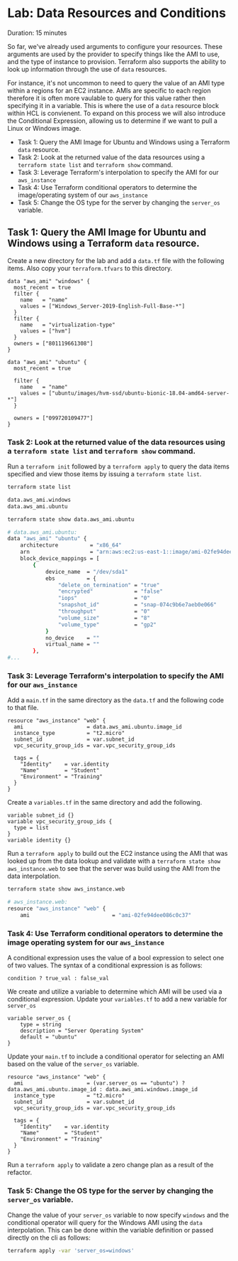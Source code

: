 # Lab: Data Resources and Conditions

Duration: 15 minutes

So far, we've already used arguments to configure your resources. These arguments are used by the provider to specify things like the AMI to use, and the type of instance to provision.  Terraform also supports the ability to look up information through the use of `data` resources.

For instance, it's not uncommon to need to query the value of an AMI type within a regions for an EC2 instance.  AMIs are specific to each region therefore it is often more vaulable to query for this value rather then specifying it in a variable.  This is where the use of a `data` resource block within HCL is convienent.  To expand on this process we will also introduce the Conditional Expression, allowing us to determine if we want to pull a Linux or Windows image.

- Task 1: Query the AMI Image for Ubuntu and Windows using a Terraform `data` resource.
- Task 2: Look at the returned value of the data resources using a `terraform state list` and `terraform show` command.
- Task 3: Leverage Terraform's interpolation to specify the AMI for our `aws_instance`
- Task 4: Use Terraform conditional operators to determine the image/operating system of our `aws_instance`
- Task 5: Change the OS type for the server by changing the `server_os` variable.

## Task 1: Query the AMI Image for Ubuntu and Windows using a Terraform `data` resource.

Create a new directory for the lab and add a `data.tf` file with the following items.  Also copy your `terraform.tfvars` to this directory.

```hcl
data "aws_ami" "windows" {
  most_recent = true
  filter {
    name   = "name"
    values = ["Windows_Server-2019-English-Full-Base-*"]
  }
  filter {
    name   = "virtualization-type"
    values = ["hvm"]
  }
  owners = ["801119661308"]
}

data "aws_ami" "ubuntu" {
  most_recent = true

  filter {
    name   = "name"
    values = ["ubuntu/images/hvm-ssd/ubuntu-bionic-18.04-amd64-server-*"]
  }

  owners = ["099720109477"]
}
```

### Task 2: Look at the returned value of the data resources using a `terraform state list` and `terraform show` command.

Run a `terraform init` followed by a `terraform apply` to query the data items specified and view those items by issuing a `terraform state list`.

```bash
terraform state list

data.aws_ami.windows
data.aws_ami.ubuntu
```

```bash
terraform state show data.aws_ami.ubuntu
```

```bash
# data.aws_ami.ubuntu:
data "aws_ami" "ubuntu" {
    architecture          = "x86_64"
    arn                   = "arn:aws:ec2:us-east-1::image/ami-02fe94dee086c0c37"
    block_device_mappings = [
        {
            device_name  = "/dev/sda1"
            ebs          = {
                "delete_on_termination" = "true"
                "encrypted"             = "false"
                "iops"                  = "0"
                "snapshot_id"           = "snap-074c9b6e7aeb0e066"
                "throughput"            = "0"
                "volume_size"           = "8"
                "volume_type"           = "gp2"
            }
            no_device    = ""
            virtual_name = ""
        },
#...
```

### Task 3: Leverage Terraform's interpolation to specify the AMI for our `aws_instance`
Add a `main.tf` in the same directory as the `data.tf` and the following code to that file.

```hcl
resource "aws_instance" "web" {
  ami                    = data.aws_ami.ubuntu.image_id
  instance_type          = "t2.micro"
  subnet_id              = var.subnet_id
  vpc_security_group_ids = var.vpc_security_group_ids
  
  tags = {
    "Identity"    = var.identity
    "Name"        = "Student"
    "Environment" = "Training"
  }
}
```

Create a `variables.tf` in the same directory and add the following.

```hcl
variable subnet_id {}
variable vpc_security_group_ids {
  type = list
}
variable identity {}
```

Run a `terraform apply` to build out the EC2 instance using the AMI that was looked up from the data lookup and validate with a `terraform state show aws_instance.web` to see that the server was build using the AMI from the data interpolation.

```bash
terraform state show aws_instance.web

# aws_instance.web:
resource "aws_instance" "web" {
    ami                          = "ami-02fe94dee086c0c37"
```

### Task 4: Use Terraform conditional operators to determine the image operating system for our `aws_instance`

A conditional expression uses the value of a bool expression to select one of two values.  The syntax of a conditional expression is as follows:

```hcl
condition ? true_val : false_val
```

We create and utilize a variable to determine which AMI will be used via a conditional expression.  Update your `variables.tf` to add a new variable for `server_os`

```hcl
variable server_os {
    type = string
    description = "Server Operating System"
    default = "ubuntu"
}
```

Update your `main.tf` to include a conditional operator for selecting an AMI based on the value of the `server_os` variable.

```
resource "aws_instance" "web" {
  ami                    = (var.server_os == "ubuntu") ? data.aws_ami.ubuntu.image_id : data.aws_ami.windows.image_id
  instance_type          = "t2.micro"
  subnet_id              = var.subnet_id
  vpc_security_group_ids = var.vpc_security_group_ids

  tags = {
    "Identity"    = var.identity
    "Name"        = "Student"
    "Environment" = "Training"
  }
}
```

Run a `terraform apply` to validate a zero change plan as a result of the refactor.


### Task 5: Change the OS type for the server by changing the `server_os` variable.

Change the value of your `server_os` variable to now specify `windows` and the conditional operator will query for the Windows AMI using the `data` interpolation.  This can be done within the variable definition or passed directly on the cli as follows:

```bash
terraform apply -var 'server_os=windows'
```
